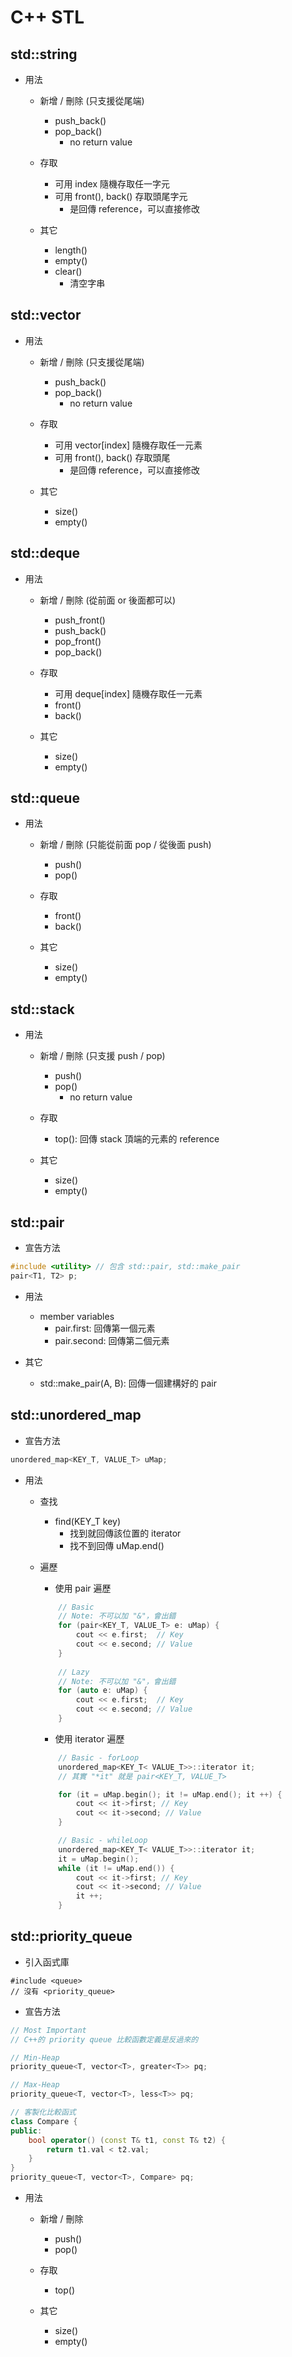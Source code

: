 # C++ STL

## std::string
- 用法
    - 新增 / 刪除 (只支援從尾端)
        - push_back()
        - pop_back()
            - no return value

    - 存取
        - 可用 index 隨機存取任一字元
        - 可用 front(), back() 存取頭尾字元
            - 是回傳 reference，可以直接修改

    - 其它
        - length()
        - empty()
        - clear()
            - 清空字串

## std::vector
- 用法
    - 新增 / 刪除 (只支援從尾端)
        - push_back()
        - pop_back()
            - no return value

    - 存取
        - 可用 vector[index] 隨機存取任一元素
        - 可用 front(), back() 存取頭尾
            - 是回傳 reference，可以直接修改

    - 其它
        - size()
        - empty()

## std::deque
- 用法
    - 新增 / 刪除 (從前面 or 後面都可以)
        - push_front()
        - push_back()
        - pop_front()
        - pop_back()

    - 存取
        - 可用 deque[index] 隨機存取任一元素
        - front()
        - back()

    - 其它
        - size()
        - empty()

## std::queue
- 用法
    - 新增 / 刪除 (只能從前面 pop / 從後面 push)
        - push()
        - pop()

    - 存取
        - front()
        - back()

    - 其它
        - size()
        - empty()

## std::stack
- 用法
    - 新增 / 刪除 (只支援 push / pop)
        - push()
        - pop()
            - no return value

    - 存取
        - top(): 回傳 stack 頂端的元素的 reference

    - 其它
        - size()
        - empty()

## std::pair
- 宣告方法
```C++
#include <utility> // 包含 std::pair, std::make_pair
pair<T1, T2> p;
```

- 用法
    - member variables
        - pair.first: 回傳第一個元素
        - pair.second: 回傳第二個元素

- 其它 
    - std::make_pair(A, B): 回傳一個建構好的 pair
 
## std::unordered_map
- 宣告方法
```C++
unordered_map<KEY_T, VALUE_T> uMap; 
```

- 用法
    - 查找
        - find(KEY_T key)
            - 找到就回傳該位置的 iterator
            - 找不到回傳 uMap.end()

    
    - 遍歷
        - 使用 pair 遍歷
        ```C++
            // Basic
            // Note: 不可以加 "&"，會出錯
            for (pair<KEY_T, VALUE_T> e: uMap) {
                cout << e.first;  // Key
                cout << e.second; // Value
            }
            
            // Lazy
            // Note: 不可以加 "&"，會出錯
            for (auto e: uMap) {
                cout << e.first;  // Key
                cout << e.second; // Value
            }
        ``` 

        - 使用 iterator 遍歷
        ```C++
            // Basic - forLoop
            unordered_map<KEY_T< VALUE_T>>::iterator it;
            // 其實 "*it" 就是 pair<KEY_T, VALUE_T>

            for (it = uMap.begin(); it != uMap.end(); it ++) {
                cout << it->first; // Key
                cout << it->second; // Value
            }

            // Basic - whileLoop
            unordered_map<KEY_T< VALUE_T>>::iterator it;
            it = uMap.begin();
            while (it != uMap.end()) {
                cout << it->first; // Key
                cout << it->second; // Value
                it ++;
            }
        ``` 

## std::priority_queue
- 引入函式庫
```
#include <queue>
// 沒有 <priority_queue>
```

- 宣告方法
```C++
// Most Important
// C++的 priority queue 比較函數定義是反過來的

// Min-Heap
priority_queue<T, vector<T>, greater<T>> pq; 

// Max-Heap
priority_queue<T, vector<T>, less<T>> pq; 

// 客製化比較函式
class Compare {
public:
    bool operator() (const T& t1, const T& t2) {
        return t1.val < t2.val;
    }
}
priority_queue<T, vector<T>, Compare> pq; 
```

- 用法
    - 新增 / 刪除
        - push()
        - pop()
    
    - 存取
        - top()
    
    - 其它
        - size()
        - empty()